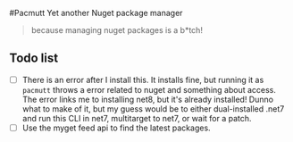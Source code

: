 #Pacmutt
Yet another Nuget package manager
> because managing nuget packages is a b*tch!

## Todo list
- [ ] There is an error after I install this.  It installs fine, but running it as `pacmutt` throws a error related to nuget and something about access.  The error links me to installing net8, but it's already installed!  Dunno what to make of it, but my guess would be to either dual-installed .net7 and run this CLI in net7, multitarget to net7, or wait for a patch.
- [ ] Use the myget feed api to find the latest packages.
